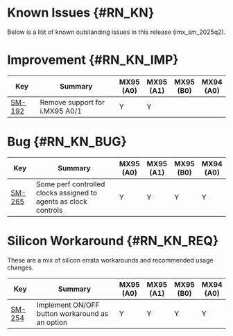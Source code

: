 Known Issues {#RN_KN}
============

Below is a list of known outstanding issues in this release (imx_sm_2025q2).

Improvement {#RN_KN_IMP}
============

| Key     | Summary                        | MX95<br> (A0) | MX95<br> (A1) | MX95<br> (B0) | MX94<br> (A0) |
|------------|-------------------------------|---|---|---|---|
| [SM-192](https://jira.sw.nxp.com/projects/SM/issues/SM-192) | Remove support for i.MX95 A0/1 | Y | Y | | |

Bug {#RN_KN_BUG}
============

| Key     | Summary                        | MX95<br> (A0) | MX95<br> (A1) | MX95<br> (B0) | MX94<br> (A0) |
|------------|-------------------------------|---|---|---|---|
| [SM-265](https://jira.sw.nxp.com/projects/SM/issues/SM-265) | Some perf controlled clocks assigned to agents as clock controls | Y | Y | Y | Y |

Silicon Workaround {#RN_KN_REQ}
============

These are a mix of silicon errata workarounds and recommended usage changes.

| Key     | Summary                        | MX95<br> (A0) | MX95<br> (A1) | MX95<br> (B0) | MX94<br> (A0) |
|------------|-------------------------------|---|---|---|---|
| [SM-254](https://jira.sw.nxp.com/projects/SM/issues/SM-254) | Implement ON/OFF button workaround as an option | Y | Y | Y | Y |

